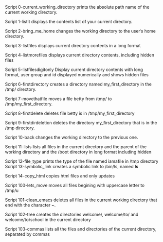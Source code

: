 Script 0-current_working_directory prints the absolute path name of the current working directory.

Script 1-listit displays the contents list of your current directory.

Script 2-bring_me_home changes the working directory to the user’s home directory.

Script 3-listfiles displays current directory contents in a long format

Script 4-listmorefiles displays current directory contents, including hidden files

Script 5-listfilesdigitonly Display current directory contents with long format, user group and id displayed numerically and shows hidden files

Script 6-firstdirectory creates a directory named my_first_directory in the /tmp/ directory.

Script 7-movethatfile moves a file betty from /tmp/ to /tmp/my_first_directory.

Script 8-firstdelete deletes file betty is in /tmp/my_first_directory

Script 9-firstdirdeletion deletes the directory my_first_directory that is in the /tmp directory.

Script 10-back changes the working directory to the previous one.

Script 11-lists lists all files in the current directory and the parent of the working directory and the /boot directory in long format including hidden

Script 12-file_type prints the type of the file named iamafile in /tmp directory 
Script 13-symbolic_link creates a symbolic link to /bin/ls, named __ls__

Script 14-copy_html copies html files and only updates

Script 100-lets_move moves all files begining with uppercase letter to /tmp/u

Script 101-clean_emacs deletes all files in the current working directory that end with the character ~.

Script 102-tree creates the directories welcome/, welcome/to/ and welcome/to/school in the current directory

Script 103-commas  lists all the files and directories of the current directory, separated by commas
 
